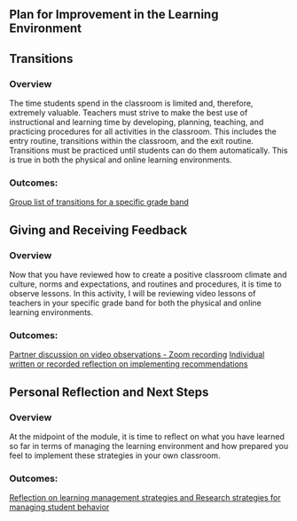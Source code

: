 ## Plan for Improvement in the Learning Environment

## Transitions

### Overview

The time students spend in the classroom is limited and, therefore, extremely valuable. Teachers must strive to make the best use of instructional and learning time by developing, planning, teaching, and practicing procedures for all activities in the classroom. This includes the entry routine, transitions within the classroom, and the exit routine.  Transitions must be practiced until students can do them automatically. This is true in both the physical and online learning environments.

### Outcomes:

[Group list of transitions for a specific grade band](https://docs.google.com/document/d/1oSEFXZiAtBqxbC-HUBTD2YJc5yFe596T/edit)

## Giving and Receiving Feedback

### Overview

Now that you have reviewed how to create a positive classroom climate and culture, norms and expectations, and routines and procedures, it is time to observe lessons. In this activity, I will be reviewing video lessons of teachers in your specific grade band for both the physical and online learning environments.

### Outcomes:

[Partner discussion on video observations - Zoom recording](https://drive.google.com/file/d/1InWhYupr_Z4twNVU0CkX8yYydnEHK2e1/view)
[Individual written or recorded reflection on implementing recommendations](https://docs.google.com/document/d/1QAy76LSan-TjM1ZfFGl4CcqVlHmBYBpv/edit)

## Personal Reflection and Next Steps

### Overview

At the midpoint of the module, it is time to reflect on what you have learned so far in terms of managing the learning environment and how prepared you feel to implement these strategies in your own classroom. 

### Outcomes:

[Reflection on learning management strategies and Research strategies for managing student behavior](https://docs.google.com/document/d/1GcmTL9qm6mgqIxBI0U_JQ_ZlkVnyHAu5FVaaEgGRTLo/edit)


